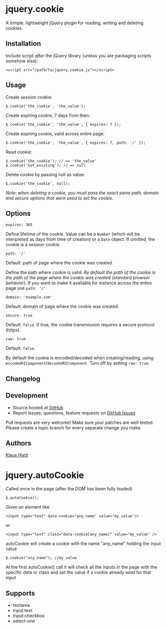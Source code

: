 # jquery.cookie

A simple, lightweight jQuery plugin for reading, writing and deleting cookies.

## Installation

Include script *after* the jQuery library (unless you are packaging scripts somehow else):

    <script src="/path/to/jquery.cookie.js"></script>

## Usage

Create session cookie:

    $.cookie('the_cookie', 'the_value');

Create expiring cookie, 7 days from then:

    $.cookie('the_cookie', 'the_value', { expires: 7 });

Create expiring cookie, valid across entire page:

    $.cookie('the_cookie', 'the_value', { expires: 7, path: '/' });

Read cookie:

    $.cookie('the_cookie'); // => 'the_value'
    $.cookie('not_existing'); // => null

Delete cookie by passing null as value:

    $.cookie('the_cookie', null);

*Note: when deleting a cookie, you must pass the exact same path, domain and secure options that were used to set the cookie.*

## Options

    expires: 365

Define lifetime of the cookie. Value can be a `Number` (which will be interpreted as days from time of creation) or a `Date` object. If omitted, the cookie is a session cookie.

    path: '/'

Default: path of page where the cookie was created.

Define the path where cookie is valid. *By default the path of the cookie is the path of the page where the cookie was created (standard browser behavior).* If you want to make it available for instance across the entire page use `path: '/'`.

    domain: 'example.com'

Default: domain of page where the cookie was created.

    secure: true

Default: `false`. If true, the cookie transmission requires a secure protocol (https).

    raw: true

Default: `false`.

By default the cookie is encoded/decoded when creating/reading, using `encodeURIComponent`/`decodeURIComponent`. Turn off by setting `raw: true`.

## Changelog

## Development

- Source hosted at [GitHub](https://github.com/carhartl/jquery-cookie)
- Report issues, questions, feature requests on [GitHub Issues](https://github.com/carhartl/jquery-cookie/issues)

Pull requests are very welcome! Make sure your patches are well tested. Please create a topic branch for every separate change you make.

## Authors

[Klaus Hartl](https://github.com/carhartl)

# jquery.autoCookie
Called once in the page (after the DOM has been fully loaded)

    $.autoCookie();

Given an element like

    <input type="text" data-cookie="any_name" value="my_value"/>

or

    <input type="text" class="data-cookie[any_name]" value="my_value" />

autoCookie will create a cookie with the name "any_name" holding the input value

    $.cookie("any_name"); //my_value

At the first autoCookie() call it will check all the inputs in the page with the specific data or class and set the value if a cookie already exist for that input
## Supports
* textarea
* input:text
* input:checkbox
* select-one